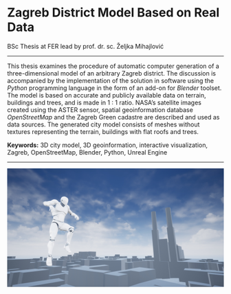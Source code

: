 # Zagreb District Model Based on Real Data
BSc Thesis at FER lead by prof. dr. sc. Željka Mihajlović

---

This thesis examines the procedure of automatic computer generation of a three-dimensional model of an arbitrary Zagreb district. The discussion is accompanied by
the implementation of the solution in software using the *Python* programming language in the form of an add-on for *Blender* toolset. The model is based on accurate
and publicly available data on terrain, buildings and trees, and is made in 1 : 1 ratio. NASA’s satellite images created using the ASTER sensor, spatial geoinformation
database *OpenStreetMap* and the Zagreb Green cadastre are described and used as data
sources. The generated city model consists of meshes without textures representing the
terrain, buildings with flat roofs and trees.

**Keywords:** 3D city model, 3D geoinformation, interactive visualization, Zagreb, OpenStreetMap, Blender, Python, Unreal Engine

---

![Desmos graph](Paper/figures/ue4_game_jumping.jpg)
